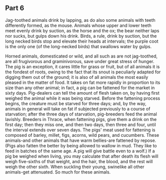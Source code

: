 ## Part 6

Jag-toothed animals drink by lapping, as do also some animals with teeth differently formed, as the mouse.
Animals whose upper and lower teeth meet evenly drink by suction, as the horse and the ox; the bear neither laps nor sucks, but gulps down his drink.
Birds, a rule, drink by suction, but the long necked birds stop and elevate their heads at intervals; the purple coot is the only one (of the long-necked birds) that swallows water by gulps.

Horned animals, domesticated or wild, and all such as are not jag-toothed, are all frugivorous and graminivorous, save under great stress of hunger.
The pig is an exception, it cares little for grass or fruit, but of all animals it is the fondest of roots, owing to the fact that its snout is peculiarly adapted for digging them out of the ground; it is also of all animals the most easily pleased in the matter of food.
It takes on fat more rapidly in proportion to its size than any other animal; in fact, a pig can be fattened for the market in sixty days.
Pig-dealers can tell the amount of flesh taken on, by having first weighed the animal while it was being starved.
Before the fattening process begins, the creature must be starved for three days; and, by the way, animals in general will take on fat if subjected previously to a course of starvation; after the three days of starvation, pig-breeders feed the animal lavishly.
Breeders in Thrace, when fattening pigs, give them a drink on the first day; then they miss one, and then two days, then three and four, until the interval extends over seven days.
The pigs' meat used for fattening is composed of barley, millet, figs, acorns, wild pears, and cucumbers.
These animals-and other animals that have warm bellies-are fattened by repose.
(Pigs also fatten the better by being allowed to wallow in mud.
They like to feed in batches of the same age.
A pig will give battle even to a wolf.)
If a pig be weighed when living, you may calculate that after death its flesh will weigh five-sixths of that weight, and the hair, the blood, and the rest will weigh the other sixth.
When suckling their young, swinelike all other animals-get attenuated.
So much for these animals.

